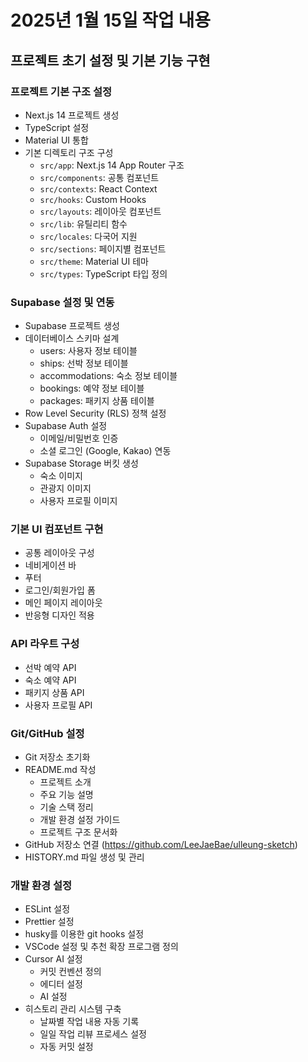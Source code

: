 # 2025년 1월 15일 작업 내용

## 프로젝트 초기 설정 및 기본 기능 구현

### 프로젝트 기본 구조 설정

- Next.js 14 프로젝트 생성
- TypeScript 설정
- Material UI 통합
- 기본 디렉토리 구조 구성
  - `src/app`: Next.js 14 App Router 구조
  - `src/components`: 공통 컴포넌트
  - `src/contexts`: React Context
  - `src/hooks`: Custom Hooks
  - `src/layouts`: 레이아웃 컴포넌트
  - `src/lib`: 유틸리티 함수
  - `src/locales`: 다국어 지원
  - `src/sections`: 페이지별 컴포넌트
  - `src/theme`: Material UI 테마
  - `src/types`: TypeScript 타입 정의

### Supabase 설정 및 연동

- Supabase 프로젝트 생성
- 데이터베이스 스키마 설계
  - users: 사용자 정보 테이블
  - ships: 선박 정보 테이블
  - accommodations: 숙소 정보 테이블
  - bookings: 예약 정보 테이블
  - packages: 패키지 상품 테이블
- Row Level Security (RLS) 정책 설정
- Supabase Auth 설정
  - 이메일/비밀번호 인증
  - 소셜 로그인 (Google, Kakao) 연동
- Supabase Storage 버킷 생성
  - 숙소 이미지
  - 관광지 이미지
  - 사용자 프로필 이미지

### 기본 UI 컴포넌트 구현

- 공통 레이아웃 구성
- 네비게이션 바
- 푸터
- 로그인/회원가입 폼
- 메인 페이지 레이아웃
- 반응형 디자인 적용

### API 라우트 구성

- 선박 예약 API
- 숙소 예약 API
- 패키지 상품 API
- 사용자 프로필 API

### Git/GitHub 설정

- Git 저장소 초기화
- README.md 작성
  - 프로젝트 소개
  - 주요 기능 설명
  - 기술 스택 정리
  - 개발 환경 설정 가이드
  - 프로젝트 구조 문서화
- GitHub 저장소 연결 (https://github.com/LeeJaeBae/ulleung-sketch)
- HISTORY.md 파일 생성 및 관리

### 개발 환경 설정

- ESLint 설정
- Prettier 설정
- husky를 이용한 git hooks 설정
- VSCode 설정 및 추천 확장 프로그램 정의
- Cursor AI 설정
  - 커밋 컨벤션 정의
  - 에디터 설정
  - AI 설정
- 히스토리 관리 시스템 구축
  - 날짜별 작업 내용 자동 기록
  - 일일 작업 리뷰 프로세스 설정
  - 자동 커밋 설정
